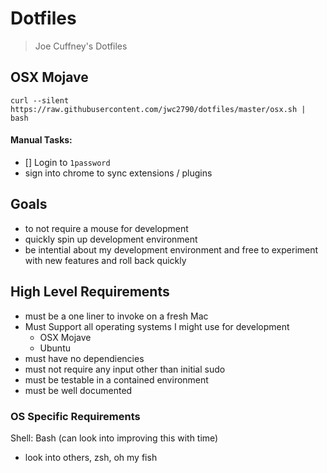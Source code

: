 # Dotfiles

> Joe Cuffney's Dotfiles

## OSX Mojave

```
curl --silent https://raw.githubusercontent.com/jwc2790/dotfiles/master/osx.sh | bash
```

#### Manual Tasks:
  - [] Login to `1password`
  - sign into chrome to sync extensions / plugins

## Goals

- to not require a mouse for development 
- quickly spin up development environment
- be intential about my development environment and free to experiment with new features and roll back quickly

## High Level Requirements

- must be a one liner to invoke on a fresh Mac
- Must Support all operating systems I might use for development
  - OSX Mojave
  - Ubuntu
- must have no dependiencies
- must not require any input other than initial sudo
- must be testable in a contained environment
- must be well documented

### OS Specific Requirements

Shell: Bash (can look into improving this with time)
  - look into others, zsh, oh my fish
